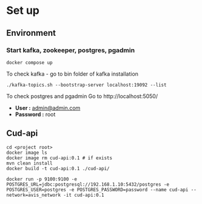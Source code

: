 # Set up 
## Environment 
### Start kafka, zookeeper, postgres, pgadmin
```
docker compose up
```
To check kafka - go to bin folder of kafka installation
```
./kafka-topics.sh --bootstrap-server localhost:19092 --list
```
To check postgres and pgadmin Go to http://localhost:5050/
* **User :** admin@admin.com
* **Password :** root

## Cud-api
```
cd <project root>
docker image ls 
docker image rm cud-api:0.1 # if exists
mvn clean install
docker build -t cud-api:0.1 ./cud-api/

docker run -p 9100:9100 -e POSTGRES_URL=jdbc:postgresql://192.168.1.10:5432/postgres -e POSTGRES_USER=postgres -e POSTGRES_PASSWORD=password --name cud-api --network=avis_network -it cud-api:0.1
```
